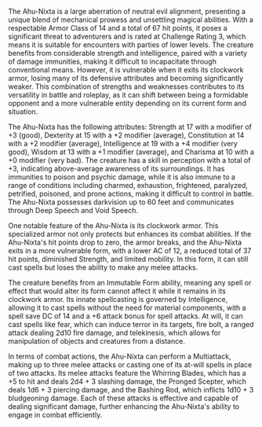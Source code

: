 The Ahu-Nixta is a large aberration of neutral evil alignment, presenting a unique blend of mechanical prowess and unsettling magical abilities. With a respectable Armor Class of 14 and a total of 67 hit points, it poses a significant threat to adventurers and is rated at Challenge Rating 3, which means it is suitable for encounters with parties of lower levels. The creature benefits from considerable strength and intelligence, paired with a variety of damage immunities, making it difficult to incapacitate through conventional means. However, it is vulnerable when it exits its clockwork armor, losing many of its defensive attributes and becoming significantly weaker. This combination of strengths and weaknesses contributes to its versatility in battle and roleplay, as it can shift between being a formidable opponent and a more vulnerable entity depending on its current form and situation.

The Ahu-Nixta has the following attributes: Strength at 17 with a modifier of +3 (good), Dexterity at 15 with a +2 modifier (average), Constitution at 14 with a +2 modifier (average), Intelligence at 19 with a +4 modifier (very good), Wisdom at 13 with a +1 modifier (average), and Charisma at 10 with a +0 modifier (very bad). The creature has a skill in perception with a total of +3, indicating above-average awareness of its surroundings. It has immunities to poison and psychic damage, while it is also immune to a range of conditions including charmed, exhaustion, frightened, paralyzed, petrified, poisoned, and prone actions, making it difficult to control in battle. The Ahu-Nixta possesses darkvision up to 60 feet and communicates through Deep Speech and Void Speech.

One notable feature of the Ahu-Nixta is its clockwork armor. This specialized armor not only protects but enhances its combat abilities. If the Ahu-Nixta's hit points drop to zero, the armor breaks, and the Ahu-Nixta exits in a more vulnerable form, with a lower AC of 12, a reduced total of 37 hit points, diminished Strength, and limited mobility. In this form, it can still cast spells but loses the ability to make any melee attacks.

The creature benefits from an Immutable Form ability, meaning any spell or effect that would alter its form cannot affect it while it remains in its clockwork armor. Its innate spellcasting is governed by Intelligence, allowing it to cast spells without the need for material components, with a spell save DC of 14 and a +6 attack bonus for spell attacks. At will, it can cast spells like fear, which can induce terror in its targets, fire bolt, a ranged attack dealing 2d10 fire damage, and telekinesis, which allows for manipulation of objects and creatures from a distance.

In terms of combat actions, the Ahu-Nixta can perform a Multiattack, making up to three melee attacks or casting one of its at-will spells in place of two attacks. Its melee attacks feature the Whirring Blades, which has a +5 to hit and deals 2d4 + 3 slashing damage, the Pronged Scepter, which deals 1d6 + 3 piercing damage, and the Bashing Rod, which inflicts 1d10 + 3 bludgeoning damage. Each of these attacks is effective and capable of dealing significant damage, further enhancing the Ahu-Nixta's ability to engage in combat efficiently.